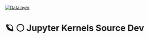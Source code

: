 [![Datalayer](https://assets.datalayer.tech/datalayer-25.svg)](https://datalayer.io)

# 🪐 ⚪ Jupyter Kernels Source Dev
